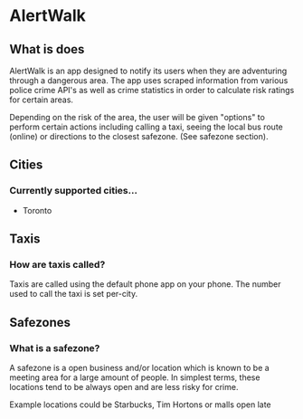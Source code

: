 <h1>AlertWalk</h1>
<h2>What is does</h2>
<p>AlertWalk is an app designed to notify its users when they are adventuring through a dangerous area. The app uses scraped information from various police crime API's as well as crime statistics in order to calculate risk ratings for certain areas.</p>
<p>Depending on the risk of the area, the user will be given "options" to perform certain actions including calling a taxi, seeing the local bus route (online) or directions to the closest safezone. (See safezone section).
<h2>Cities</h2>
<h3>Currently supported cities...</h3>
<ul>
  <li>Toronto</li>
</ul>
<h2>Taxis</h2>
<h3>How are taxis called?</h3>
<p>Taxis are called using the default phone app on your phone. The number used to call the taxi is set per-city.</p>
<h2>Safezones</h2>
<h3>What is a safezone?</h3>
<p>A safezone is a open business and/or location which is known to be a meeting area for a large amount of people. In simplest terms, these locations tend to be always open and are less risky for crime.</p>
<p>Example locations could be Starbucks, Tim Hortons or malls open late</p>
